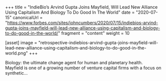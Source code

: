 +++
title = "IndieBio’s Arvind Gupta Joins Mayfield, Will Lead New Alliance Using Capitalism And Biology To Do Good In The World"
date = "2020-07-15"
canonicalUrl = "https://www.forbes.com/sites/johncumbers/2020/07/15/indiebios-arvind-gupta-joins-mayfield-will-lead-new-alliance-using-capitalism-and-biology-to-do-good-in-the-world/"
fragment = "content"
weight = 10

[asset]
    image = "retrospective-indiebios-arvind-gupta-joins-mayfield-will-lead-new-alliance-using-capitalism-and-biology-to-do-good-in-the-world.png"
+++

Biology: the ultimate change agent for human and planetary health. Mayfield 
is one of a growing number of venture capital firms with a focus on 
synthetic...
